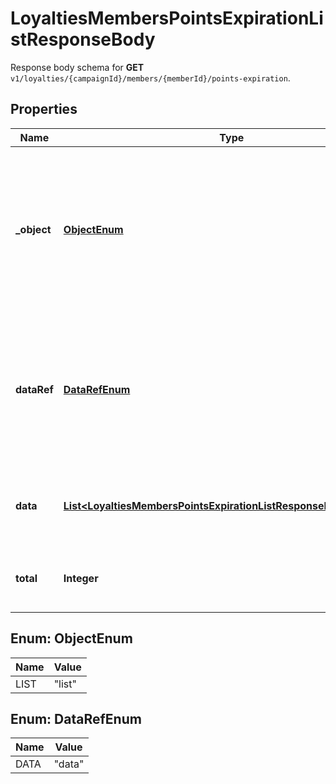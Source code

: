 

# LoyaltiesMembersPointsExpirationListResponseBody

Response body schema for **GET** `v1/loyalties/{campaignId}/members/{memberId}/points-expiration`.

## Properties

| Name | Type | Description |
|------------ | ------------- | ------------- |
|**_object** | [**ObjectEnum**](#ObjectEnum) | The type of the object represented by JSON. This object stores information about loyalty points expiration buckets in a dictionary. |
|**dataRef** | [**DataRefEnum**](#DataRefEnum) | Identifies the name of the attribute that contains the array of loyalty points expiration bucket objects. |
|**data** | [**List&lt;LoyaltiesMembersPointsExpirationListResponseBodyDataItem&gt;**](LoyaltiesMembersPointsExpirationListResponseBodyDataItem.md) | Contains array of loyalty points expiration buckets. |
|**total** | **Integer** | Total number of point expiration buckets. |



## Enum: ObjectEnum

| Name | Value |
|---- | -----|
| LIST | &quot;list&quot; |



## Enum: DataRefEnum

| Name | Value |
|---- | -----|
| DATA | &quot;data&quot; |



